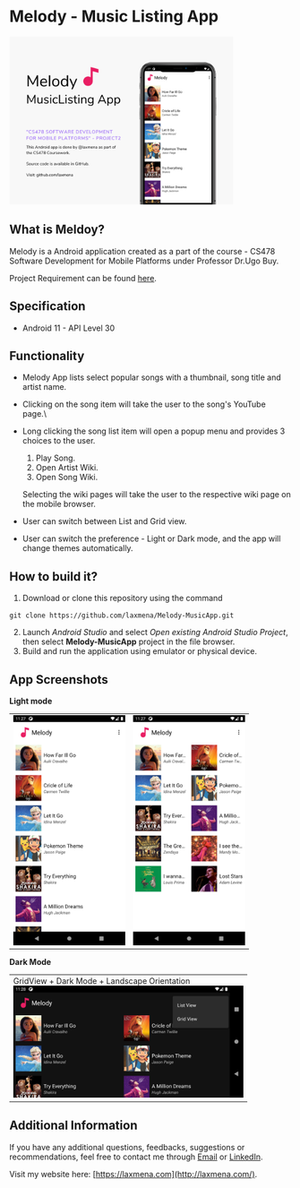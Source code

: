 # Melody - Music Listing App

<img src="./images/banner.png" style="height:300px">

## What is Meldoy?
Melody is a Android application created as a part of the course - CS478 Software Development for Mobile Platforms under Professor Dr.Ugo Buy. 

Project Requirement can be found [here](./Project_Requirements.pdf).

## Specification
- Android 11 - API Level 30

## Functionality
- Melody App lists select popular songs with a thumbnail, song title and artist name.
- Clicking on the song item will take the user to the song's YouTube page.\
- Long clicking the song list item will open a popup menu and provides 3 choices to the user.
    1. Play Song.
    2. Open Artist Wiki.
    3. Open Song Wiki.

    Selecting the wiki pages will take the user to the respective wiki page on the mobile browser.
- User can switch between List and Grid view.
- User can switch the preference - Light or Dark mode, and the app will change themes automatically.
## How to build it?
1. Download or clone this repository using the command
```
git clone https://github.com/laxmena/Melody-MusicApp.git
```
2. Launch _Android Studio_ and select _Open existing Android Studio Project_, then select __Melody-MusicApp__ project in the file browser.
3. Build and run the application using emulator or physical device.

## App Screenshots

**Light mode**

<table>
    <tr>
        <td>
            <img src="images/light_list.png" width="200"/>
        </td>
        <td>
            <img src="images/light_grid.png" width="200"/>
        </td>
    </tr>
</table>

**Dark Mode**

<table>
    <tr>
        <td>
        GridView + Dark Mode + Landscape Orientation <br/>
        <img src="images/dark_grid_land.png" height="200"/>
        </td>
    </tr>
</table>

## Additional Information
If you have any additional questions, feedbacks, suggestions or recommendations, feel free to contact me through [Email](mailto:WriteTo@laxmena.com) or [LinkedIn](https://www.linkedin.com/in/lakshmanan-meiyappan/).

Visit my website here: [https://laxmena.com](http://laxmena.com/).